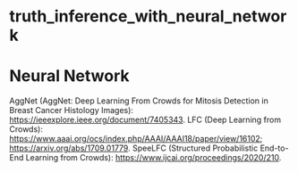 # truth_inference_with_neural_network

# Neural Network
AggNet (AggNet: Deep Learning From Crowds for Mitosis Detection in Breast Cancer Histology Images): https://ieeexplore.ieee.org/document/7405343.
LFC (Deep Learning from Crowds): https://www.aaai.org/ocs/index.php/AAAI/AAAI18/paper/view/16102; https://arxiv.org/abs/1709.01779.
SpeeLFC (Structured Probabilistic End-to-End Learning from Crowds): https://www.ijcai.org/proceedings/2020/210.
